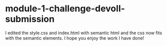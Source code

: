 # module-1-challenge-devoll-submission

I edited the style.css and index.html with semantic html and the css now fits with the semantic elements. I hope you enjoy the work I have done!